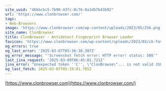 ```yaml
---
site_uuid: "46bbcbc5-7b90-43fc-8c76-0a1db7b43b92"
url: 'https://www.clonbrowser.com/'
tags:
- Web-Browsers
image: 'https://www.clonbrowser.com/wp-content/uploads/2023/05/256.png'
site_name: ClonBrowser
title: ClonBrowser - Antidetect Fingerprint Browser Leader
favicon: 'https://www.clonbrowser.com/wp-content/uploads/2023/03/cb-favicon.ico'
og_errors: true
og_last_error: '2025-03-07T05:36:38.307Z'
og_error_message: "'Screenshot fetch error: HTTP error! status: 500'"
last_jina_request: '2025-03-09T06:45:01.721Z'
jina_error: "Unexpected token ''C'', \"ClonBrowse\"... is not valid JSON"
og_last_fetch: 2025-03-07T05:19:01.785Z
---
```


[https://www.clonbrowser.com](https://www.clonbrowser.com/)
